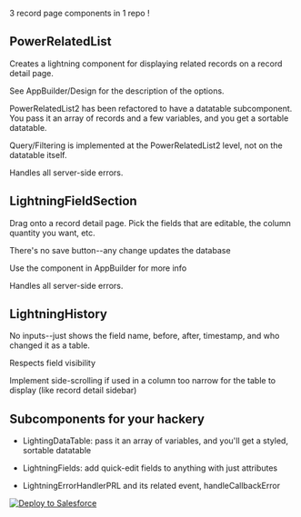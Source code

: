 3 record page components in 1 repo !

## PowerRelatedList

Creates a lightning component for displaying related records on a record detail page.

See AppBuilder/Design for the description of the options.

PowerRelatedList2 has been refactored to have a datatable subcomponent.  You pass it an array of records and a few variables, and you get a sortable datatable.

Query/Filtering is implemented at the PowerRelatedList2 level, not on the datatable itself.

Handles all server-side errors.

## LightningFieldSection

Drag onto a record detail page.  Pick the fields that are editable, the column quantity you want, etc.

There's no save button--any change updates the database

Use the component in AppBuilder for more info

Handles all server-side errors.

## LightningHistory

No inputs--just shows the field name, before, after, timestamp, and who changed it as a table.

Respects field visibility

Implement side-scrolling if used in a column too narrow for the table to display (like record detail sidebar)

## Subcomponents for your hackery

* LightingDataTable: pass it an array of variables, and you'll get a styled, sortable datatable

* LightningFields: add quick-edit fields to anything with just attributes

* LightningErrorHandlerPRL and its related event, handleCallbackError

<a href="https://githubsfdeploy.herokuapp.com">
  <img alt="Deploy to Salesforce"
       src="https://raw.githubusercontent.com/afawcett/githubsfdeploy/master/deploy.png">
</a>



